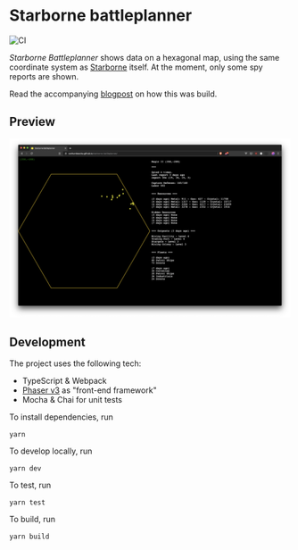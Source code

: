 # Starborne battleplanner

![CI](https://github.com/vanhumbeecka/starborne-battleplanner/workflows/CI/badge.svg)

*Starborne Battleplanner* shows data on a hexagonal map, using the same coordinate system as [Starborne](https://starborne.com/) itself.
At the moment, only some spy reports are shown.

Read the accompanying [blogpost](https://codemine.be/posts/20200415-fun-with-phaser/) on how this was build.

## Preview

![screenshot](screenshot.png)

## Development

The project uses the following tech:
- TypeScript & Webpack
- [Phaser v3](https://phaser.io/) as "front-end framework"
- Mocha & Chai for unit tests

To install dependencies, run
```
yarn
```

To develop locally, run
```
yarn dev
```

To test, run
```
yarn test
```

To build, run
```
yarn build
```

